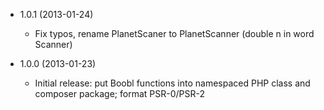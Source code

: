 * 1.0.1 (2013-01-24)

  * Fix typos, rename PlanetScaner to PlanetScanner (double n in word Scanner)

* 1.0.0 (2013-01-23)

  * Initial release: put Boobl functions into namespaced PHP class and composer package; format PSR-0/PSR-2
